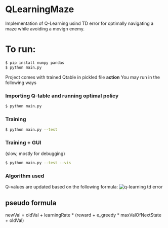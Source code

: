 # QLearningMaze

Implementation of Q-Learning usind TD error for optimally navigating a maze while avoiding a movign enemy.

# To run:
```sh
$ pip install numpy pandas
$ python main.py
```
Project comes with trained Qtable in pickled file **action** 
You may run in the following ways
### Importing Q-table and running optimal policy
```sh
$ python main.py
```
### Training 
```sh
$ python main.py --test
```
### Training + GUI
(slow, mostly for debugging)
```sh
$ python main.py --test --vis
```
### Algorithm used
Q-values are updated based on the following formula:
![q-learning td error](http://i.imgur.com/ZtDdzFm.png)

## pseudo formula

newVal = oldVal + learningRate * (reward + e_greedy * maxValOfNextState + oldVal)
